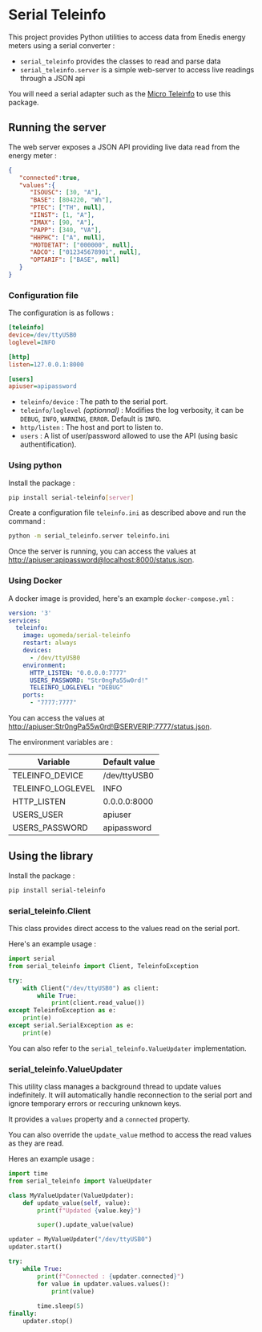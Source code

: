 # Serial Teleinfo

This project provides Python utilities to access data from Enedis energy meters using a serial converter :

- `serial_teleinfo` provides the classes to read and parse data
- `serial_teleinfo.server` is a simple web-server to access live readings through a JSON api

You will need a serial adapter such as the [Micro Teleinfo](https://www.tindie.com/products/hallard/micro-teleinfo-v20/)
to use this package.

## Running the server

The web server exposes a JSON API providing live data read from the energy meter :

```json
{
   "connected":true,
   "values":{
      "ISOUSC": [30, "A"],
      "BASE": [804220, "Wh"],
      "PTEC": ["TH", null],
      "IINST": [1, "A"],
      "IMAX": [90, "A"],
      "PAPP": [340, "VA"],
      "HHPHC": ["A", null],
      "MOTDETAT": ["000000", null],
      "ADCO": ["012345678901", null],
      "OPTARIF": ["BASE", null]
   }
}
```

### Configuration file

The configuration is as follows :

```ini
[teleinfo]
device=/dev/ttyUSB0
loglevel=INFO

[http]
listen=127.0.0.1:8000

[users]
apiuser=apipassword
```

- `teleinfo/device` : The path to the serial port.
- `teleinfo/loglevel` *(optionnal)* : Modifies the log verbosity, it can be `DEBUG`, `INFO`, `WARNING`, `ERROR`. Default is `INFO`.
- `http/listen` : The host and port to listen to.
- `users` : A list of user/password allowed to use the API (using basic authentification).

### Using python

Install the package :

```bash
pip install serial-teleinfo[server]
```

Create a configuration file `teleinfo.ini` as described above and run the command :

```bash
python -m serial_teleinfo.server teleinfo.ini
```

Once the server is running, you can access the values at [http://apiuser:apipassword@localhost:8000/status.json](http://apiuser:apipassword@localhost:8000/status.json).

### Using Docker

A docker image is provided, here's an example `docker-compose.yml` :

```yaml
version: '3'
services:
  teleinfo:
    image: ugomeda/serial-teleinfo
    restart: always
    devices:
      - /dev/ttyUSB0
    environment:
      HTTP_LISTEN: "0.0.0.0:7777"
      USERS_PASSWORD: "Str0ngPa55w0rd!"
      TELEINFO_LOGLEVEL: "DEBUG"
    ports:
      - "7777:7777"
```

You can access the values at [http://apiuser:Str0ngPa55w0rd!@SERVERIP:7777/status.json](http://apiuser:Str0ngPa55w0rd!@SERVERIP:7777/status.json).

The environment variables are :

| Variable          | Default value |
|-------------------|---------------|
| TELEINFO_DEVICE   | /dev/ttyUSB0  |
| TELEINFO_LOGLEVEL | INFO          |
| HTTP_LISTEN       | 0.0.0.0:8000  |
| USERS_USER        | apiuser       |
| USERS_PASSWORD    | apipassword   |


## Using the library

Install the package :

```bash
pip install serial-teleinfo
```

### serial_teleinfo.Client

This class provides direct access to the values read on the serial port.

Here's an example usage :

```python
import serial
from serial_teleinfo import Client, TeleinfoException

try:
    with Client("/dev/ttyUSB0") as client:
        while True:
            print(client.read_value())
except TeleinfoException as e:
    print(e)
except serial.SerialException as e:
    print(e)
```

You can also refer to the `serial_teleinfo.ValueUpdater` implementation.

### serial_teleinfo.ValueUpdater

This utility class manages a background thread to update values indefinitely.
It will automatically handle reconnection to the serial port and ignore temporary errors or
reccuring unknown keys.

It provides a `values` property and a `connected` property.

You can also override the `update_value` method to access the read values as they are read.

Heres an example usage :

```python
import time
from serial_teleinfo import ValueUpdater

class MyValueUpdater(ValueUpdater):
    def update_value(self, value):
        print(f"Updated {value.key}")

        super().update_value(value)

updater = MyValueUpdater("/dev/ttyUSB0")
updater.start()

try:
    while True:
        print(f"Connected : {updater.connected}")
        for value in updater.values.values():
            print(value)
        
        time.sleep(5)
finally:
    updater.stop()
```